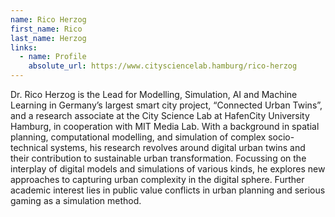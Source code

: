 ```yaml
---
name: Rico Herzog
first_name: Rico
last_name: Herzog
links:
  - name: Profile
    absolute_url: https://www.citysciencelab.hamburg/rico-herzog
---
```


Dr. Rico Herzog is the Lead for Modelling, Simulation, AI and Machine Learning in Germany’s largest smart city project, “Connected Urban Twins”, and a research associate at the City Science Lab at HafenCity University Hamburg, in cooperation with MIT Media Lab.  With a background in spatial planning, computational modelling, and simulation of complex socio-technical systems, his research revolves around digital urban twins and their contribution to sustainable urban transformation. Focussing on the interplay of digital models and simulations of various kinds, he explores new approaches to capturing urban complexity in the digital sphere. Further academic interest lies in public value conflicts in urban planning and serious gaming as a simulation method.
